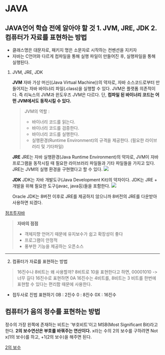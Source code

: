 JAVA
===
JAVA언어 학습 전에 알아야 할 것
    1. JVM, JRE, JDK
    2. 컴퓨터가 자료를 표현하는 방법
-----

- 클래스명은 대문자로, 패키지 명은 소문자로 시작하는 컨벤션을 지키자
-  자바는 C언어와 다르게 컴파일을 통해 실행 파일이 만들어진 후, 실행파일을 통해 실행된다.

1. JVM, JRE, JDK

    **JVM**
자바 가상 머신((Java Virtual Machine))의 약자로, 자바 소스코드로부터 만들어지는 자바 바이너리 파일(.class)을 실행할 수 있다. JVM은 플랫폼 의존적이다. 즉 리눅스의 JVM과 윈도우즈 JVM은 다르다. 단, **컴파일 된 바이너리 코드는 어떤 JVM에서도 동작시킬 수 있다.**
    > JVM의 역할 :
    > * 바이너리 코드를 읽는다.
    > * 바이너리 코드를 검증한다.
    > * 바이너리 코드를 실행한다.
    > * 실행환경(Runtime Environment)의 규격을 제공한다. (필요한 라이브러리 및 기타파일)

    **JRE**
    JRE는 자바 실행환경(Java Runtime Environment)의 약자로, JVM이 자바 프로그램을 동작시킬 때 필요한 라이브러리 파일들과 기타 파일들을 가지고 있다. JRE는 JVM의 실행 환경을 구현했다고 할 수 있다.
    ![ ](http://wikidocs.net/images/page/257/jre.jpg)

    **JDK**
    JDK는 자바 개발도구(Java Development Kit)의 약자이다. JDK는 JRE + 개발을 위해 필요한 도구(javac, java등)들을 포함한다.
    ![ ](http://wikidocs.net/images/page/257/jdk.jpg)

    Oracle JDK는 8버전 이후로 JRE를 제공하지 않으니까 8버전의 JRE를 다운받아 사용하면 되겠다. 

[점프투자바](https://wikidocs.net/257#:~:text=JRE%EB%8A%94%20%EC%9E%90%EB%B0%94%20%EC%8B%A4%ED%96%89%ED%99%98%EA%B2%BD,%EA%B5%AC%ED%98%84%ED%96%88%EB%8B%A4%EA%B3%A0%20%ED%95%A0%20%EC%88%98%20%EC%9E%88%EB%8B%A4.)

> **자바의 점점**
> - 객체지향 언어기 때문에 유지보수가 쉽고 확장성이 좋다
> - 프로그램이 안정적
> - 풍부한 기능을 제공하는 오픈소스

-----
2. 컴퓨터가 자료를 표현하는 방법
> 16진수나 8비트는 왜 사용할까?
> 8비트로 10을 표현한다고 하면, 00001010 -> 너무 길다
> 16진수로 표현하면 0A
> 16진수는 4비트를, 8비트는 3 비트를 한번에 표현할 수 있다는 편리함 때문에 사용한다.

* 접두사로 진법 표현하기
    0B : 2진수
    0  : 8진수
    0X : 16진수


**컴퓨터가 음의 정수를 표현하는 방법**
-----
정수의 가장 왼쪽에 존재하는 비트는 '부호비트'이고 MSB(Most Significant Bit)라고 한다.
**2의 보수연산은 부호를 바꿔주는 연산이다.**
x라는 수의 2의 보수를 구하려면 Not x(1의 보수)를 하고, +1(2의 보수)을 해주면 된다. 

[2의 보수](https://yiyj1030.tistory.com/83)

